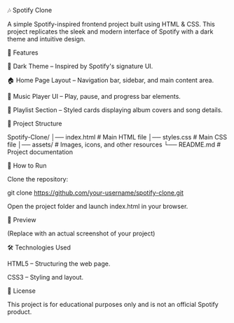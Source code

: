 🎶 Spotify Clone

A simple Spotify-inspired frontend project built using HTML & CSS. This project replicates the sleek and modern interface of Spotify with a dark theme and intuitive design.

📌 Features

🎨 Dark Theme – Inspired by Spotify's signature UI.

🏠 Home Page Layout – Navigation bar, sidebar, and main content area.

🎵 Music Player UI – Play, pause, and progress bar elements.

📂 Playlist Section – Styled cards displaying album covers and song details.

📁 Project Structure

Spotify-Clone/
│── index.html  # Main HTML file
│── styles.css  # Main CSS file
│── assets/     # Images, icons, and other resources
└── README.md   # Project documentation

🚀 How to Run

Clone the repository:

git clone https://github.com/your-username/spotify-clone.git

Open the project folder and launch index.html in your browser.

📸 Preview

(Replace with an actual screenshot of your project)

🛠️ Technologies Used

HTML5 – Structuring the web page.

CSS3 – Styling and layout.

📜 License

This project is for educational purposes only and is not an official Spotify product.


